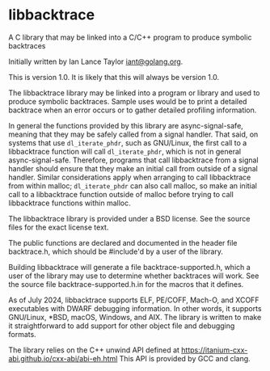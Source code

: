 # libbacktrace
A C library that may be linked into a C/C++ program to produce symbolic backtraces

Initially written by Ian Lance Taylor <iant@golang.org>.

This is version 1.0.
It is likely that this will always be version 1.0.

The libbacktrace library may be linked into a program or library and
used to produce symbolic backtraces.
Sample uses would be to print a detailed backtrace when an error
occurs or to gather detailed profiling information.

In general the functions provided by this library are async-signal-safe,
meaning that they may be safely called from a signal handler.
That said, on systems that use `dl_iterate_phdr`, such as GNU/Linux,
the first call to a libbacktrace function will call `dl_iterate_phdr`,
which is not in general async-signal-safe.  Therefore, programs
that call libbacktrace from a signal handler should ensure that they
make an initial call from outside of a signal handler.
Similar considerations apply when arranging to call libbacktrace
from within malloc; `dl_iterate_phdr` can also call malloc,
so make an initial call to a libbacktrace function outside of
malloc before trying to call libbacktrace functions within malloc.

The libbacktrace library is provided under a BSD license.
See the source files for the exact license text.

The public functions are declared and documented in the header file
backtrace.h, which should be #include'd by a user of the library.

Building libbacktrace will generate a file backtrace-supported.h,
which a user of the library may use to determine whether backtraces
will work.
See the source file backtrace-supported.h.in for the macros that it
defines.

As of July 2024, libbacktrace supports ELF, PE/COFF, Mach-O, and
XCOFF executables with DWARF debugging information.
In other words, it supports GNU/Linux, *BSD, macOS, Windows, and AIX.
The library is written to make it straightforward to add support for
other object file and debugging formats.

The library relies on the C++ unwind API defined at
https://itanium-cxx-abi.github.io/cxx-abi/abi-eh.html
This API is provided by GCC and clang.
